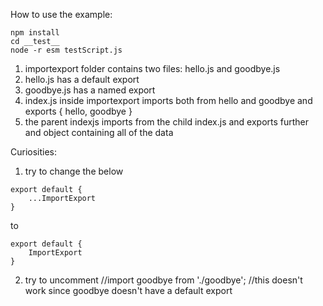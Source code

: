 How to use the example:
```
npm install
cd __test__
node -r esm testScript.js
```

1. importexport folder contains two files: hello.js and goodbye.js
2. hello.js has a default export
3. goodbye.js has a named export
4. index.js inside importexport imports both from hello and goodbye and exports { hello, goodbye }
5. the parent indexjs imports from the child index.js and exports further and object containing all of the data

Curiosities: 

1. try to change the below 
```
export default {
	...ImportExport
}
```
to
```
export default {
	ImportExport
}
```

2. try to uncomment
//import goodbye from './goodbye'; //this doesn't work since goodbye doesn't have a default export

